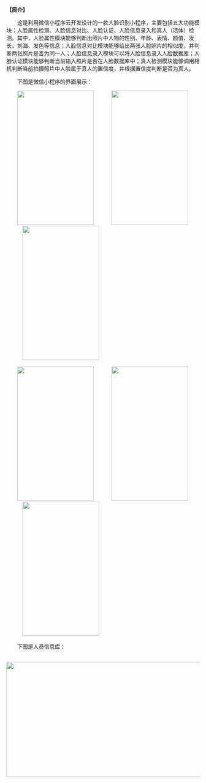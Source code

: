 **【简介】**

&emsp;&emsp;这是利用微信小程序云开发设计的一款人脸识别小程序，主要包括五大功能模块：人脸属性检测、人脸信息对比、人脸认证、人脸信息录入和真人（活体）检测。其中，人脸属性模块能够判断出照片中人物的性别、年龄、表情、颜值、发长、刘海、发色等信息；人脸信息对比模块能够给出两张人脸照片的相似度，并判断两张照片是否为同一人；人脸信息录入模块可以将人脸信息录入人脸数据库；人脸认证模块能够判断当前输入照片是否在人脸数据库中；真人检测模块能够调用相机判断当前拍摄照片中人脸属于真人的置信度，并根据置信度判断是否为真人。

&emsp;&emsp;下图是微信小程序的界面展示：


&emsp;&emsp;<image src='https://github.com/lliuyaxin/FaceRecognitionDemo/blob/master/images/封面.PNG'  width='200' height='350'>
&emsp;&emsp;&emsp;<image src='https://github.com/lliuyaxin/FaceRecognitionDemo/blob/master/images/人脸属性.PNG'  width='200' height='350' >
&emsp;&emsp;&emsp;<image src='https://github.com/lliuyaxin/FaceRecognitionDemo/blob/master/images/人脸对比.PNG'  width='200' height='350'>
  
  
&emsp;&emsp;<image src='https://github.com/lliuyaxin/FaceRecognitionDemo/blob/master/images/人脸认证.PNG'  width='200' height='350' >
&emsp;&emsp;&emsp;<image src='https://github.com/lliuyaxin/FaceRecognitionDemo/blob/master/images/信息录入.PNG'  width='200' height='350' >
&emsp;&emsp;&emsp;<image src='https://github.com/lliuyaxin/FaceRecognitionDemo/blob/master/images/真人检测.jpg'  width='200' height='350'>
  
&emsp;&emsp;下图是人员信息库：

&emsp;&emsp;<image src='https://github.com/lliuyaxin/FaceRecognitionDemo/blob/master/images/人员信息.PNG'  width='600' height='300'>















